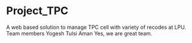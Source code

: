 # Project_TPC
 A web based solution to manage TPC cell with variety of recodes at LPU.
Team members
Yogesh
Tulsi
Aman
Yes, we are great team.